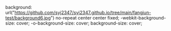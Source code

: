 background: url("https://github.com/syj2347/syj2347.github.io/tree/main/fangjun-test/background6.jpg") no-repeat center center fixed;
            -webkit-background-size: cover;
            -o-background-size: cover;
            background-size: cover;

